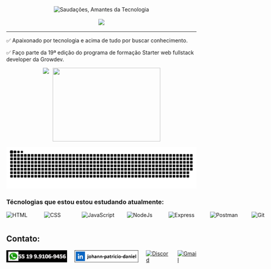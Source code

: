 <div style="text-align:center">
  <img src="./saudação.gif" alt="Saudações, Amantes da Tecnologia" Width="900" height="400">
</div>
<br>
<div style="text-align:center">
  <a href="https://git.io/typing-svg">
    <img src="https://readme-typing-svg.demolab.com/?font=fira+code&width=520&height=30&size=25&pause=1000&color=2EF735&center=true&vCenter=true&lines=Olá+!!!+🖐️;Meu+nome+é+Johann+Patricio+Daniel">
  </a>
</div>
<hr> 

✅ Apaixonado por tecnologia e acima de tudo por buscar conhecimento.

✅ Faço parte da 19ª edição do programa de formação Starter web fullstack developer da Growdev.

<div style="display:flex; gap: 10px; justify-content: center; ">
  <img src="https://github-readme-stats.vercel.app/api?username=JohannPDaniel&show_icons=true&theme=radical">

  <img src="https://github-readme-stats.vercel.app/api/top-langs/?username=JohannPDaniel&langs_count=8&theme=radical" width="285" height="195">
</div>

![snake gif](https://github.com/JohannPDaniel/JohannPDaniel/blob/output/github-contribution-grid-snake.svg)


### Técnologias que estou estou estudando atualmente:
<div style="display: flex; gap: 10px">
  <img src="https://img.shields.io/badge/HTML5-E34F26?style=for-the-badge&logo=html5&logoColor=white" title="HTML5" alt="HTML" width="90px" height="30px"/>

  <img src="https://img.shields.io/badge/CSS3-1572B6?style=for-the-badge&logo=css3&logoColor=white" title="CSS3" alt="CSS" width="90px" height="30px"/>

  <img src="https://img.shields.io/badge/JavaScript-F7DF1E?style=for-the-badge&logo=javascript&logoColor=black" title="JavaScript" alt="JavaScript" width="110px" height="30px"/>

  <img src="https://img.shields.io/badge/Node.js-43853D?style=for-the-badge&logo=node.js&logoColor=white" title="NodeJs" alt="NodeJs" width="100px" height="30px"/>

  <img src="https://img.shields.io/badge/Express.js-404D59?style=for-the-badge" title="Express" alt="Express" width="100px" height="30px"/>

  <img src="https://img.shields.io/badge/Postman-FF6C37.svg?style=for-the-badge&logo=Postman&logoColor=white" title="Postman" alt="Postman" width="100px" height="30px"/>
  
  <img src="https://img.shields.io/badge/GIT-E44C30?style=for-the-badge&logo=git&logoColor=white" title="Git" alt="Git" width="90px" height="30px"/>
  
  <img src="https://img.shields.io/badge/GitHub-100000?style=for-the-badge&logo=github&logoColor=white" title="GitHub" alt="GitHub" width="100px" height="30px"/>
  
  <img src="https://img.shields.io/badge/VSCode-0078D4?style=for-the-badge&logo=visual%20studio%20code&logoColor=white" title="VSCode" alt="VSCode" width="100px" height="30px"/>
</div>

<h2>Contato:</h2>
<div style="display: flex; gap: 20px">
  <a href="https://wa.me/5519991069456" target="_blank">
    <img src="./whatsapp.jpg" alt="whatssap" width="170px" height="32px"/>
  </a>

  <a href="https://www.linkedin.com/in/johann-patr%C3%ADcio-daniel-112425196/" target="_blank">
    <img src="./linkedin.jpg" alt="linkedin" width="180px" height="32px"/>
  </a>

  <a href="https://discord.gg/N5RrvudFxa" target="_blank">
    <img src="https://img.shields.io/badge/Discord-5865F2?style=for-the-badge&logo=discord&logoColor=white" alt="Discord" width="100px" height="32px"/>
  </a>

  <a href="mailto:johannpatriciod@gmail.com" target="_blank">
    <img src="https://img.shields.io/badge/Gmail-D14836?style=for-the-badge&logo=gmail&logoColor=white" alt="Gmail" width="100px" height="32px"/>
  </a>
</div>


